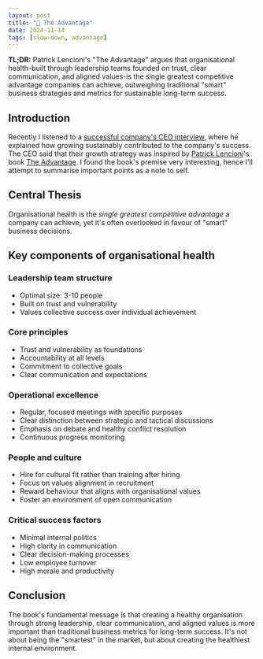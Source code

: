 ```yaml
---
layout: post
title: "💪 The Advantage"
date: 2024-11-14
tags: [slow-down, advantage]
---
```


**TL;DR:** Patrick Lencioni's "The Advantage" argues that organisational
health-built through leadership teams founded on trust, clear communication, and
aligned values-is the single greatest competitive advantage companies can
achieve, outweighing traditional "smart" business strategies and metrics for
sustainable long-term success.
<!--more-->

## Introduction

Recently I listened to a
[successful company's CEO interview](https://saasscalingsecrets.buzzsprout.com/2172375/episodes/15926541-why-slower-growth-could-be-your-fast-track-to-success-with-roan-lavery-ceo-of-freeagent),
where he explained how growing sustainably contributed to the company's success.
The CEO said that their growth strategy was inspired by
[Patrick Lencioni](https://www.tablegroup.com/pat/)'s book
[The Advantage](https://www.tablegroup.com/product/the-advantage/). I found the
book's premise very interesting, hence I'll attempt to summarise important
points as a note to self.

## Central Thesis

Organisational health is the _single greatest competitive advantage_ a company
can achieve, yet it's often overlooked in favour of "smart" business decisions.

## Key components of organisational health

### Leadership team structure

- Optimal size: 3-10 people
- Built on trust and vulnerability
- Values collective success over individual achievement

### Core principles

- Trust and vulnerability as foundations
- Accountability at all levels
- Commitment to collective goals
- Clear communication and expectations

### Operational excellence

- Regular, focused meetings with specific purposes
- Clear distinction between strategic and tactical discussions
- Emphasis on debate and healthy conflict resolution
- Continuous progress monitoring

### People and culture

- Hire for cultural fit rather than training after hiring
- Focus on values alignment in recruitment
- Reward behaviour that aligns with organisational values
- Foster an environment of open communication

### Critical success factors

- Minimal internal politics
- High clarity in communication
- Clear decision-making processes
- Low employee turnover
- High morale and productivity

## Conclusion

The book's fundamental message is that creating a healthy organisation through
strong leadership, clear communication, and aligned values is more important
than traditional business metrics for long-term success. It's not about being
the "smartest" in the market, but about creating the healthiest internal
environment.
